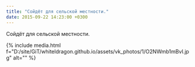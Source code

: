 ```yaml
---
title: "Сойдёт для сельской местности."
date: 2015-09-22 14:23:00 +0300
---
```


Сойдёт для сельской местности.

{% include media.html f="D:/site/GiT/whiteldragon.github.io/assets/vk_photos/1/O2NWmb1mBvI.jpg" alt="" %}
